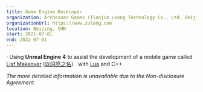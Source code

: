 ```yaml
---
title: Game Engine Developer
organization: Archosuar Games (Tianjin Loong Technology Co., Ltd. Beijing Branch)
organizationUrl: https://www.zulong.com
location: Beijing, CHN
start: 2021-07-01
end: 2022-07-01
---
```


·	Using **Unreal Engine 4** to assist the development of a mobile game called [Lisf Makeover](https://mystyle.archosaur.com/) ([以闪亮之名](https://www.bilibili.com/video/BV1yS4y1v7jq?share_source=copy_web)） with [Lua](https://baike.baidu.com/item/lua/7570719) and C++.

_The more detailed information is unavailable due to the Non-disclosure Agreement._


<br>


